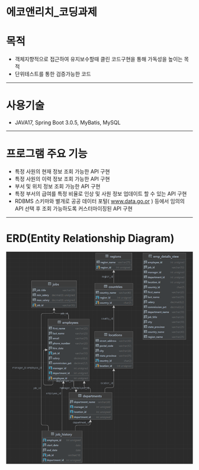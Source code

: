 # 에코앤리치_코딩과제

# 목적
- 객체지향적으로 접근하여 유지보수할때 클린 코드구현을 통해 가독성을 높이는 목적
- 단위테스트를 통한 검증가능한 코드

---
# 사용기술
- JAVA17, Spring Boot 3.0.5, MyBatis, MySQL

---
# 프로그램 주요 기능
- 특정 사원의 현재 정보 조회 가능한 API 구현
- 특정 사원의 이력 정보 조회 가능한 API 구현
- 부서 및 위치 정보 조회 가능한 API 구현
- 특정 부서의 급여를 특정 비율로 인상 및 사원 정보 업데이트 할 수 있는 API 구현
- RDBMS 스키마와 별개로 공공 데이터 포털( www.data.go.or ) 등에서 임의의 API 선택 후    조회 가능하도록 커스터마이징된 API 구현


---
# ERD(Entity Relationship Diagram)
![img.png](img.png)
